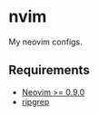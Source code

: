 # nvim

My neovim configs.

## Requirements

- [Neovim >= 0.9.0](https://neovim.io/)
- [ripgrep](https://github.com/BurntSushi/ripgrep)
